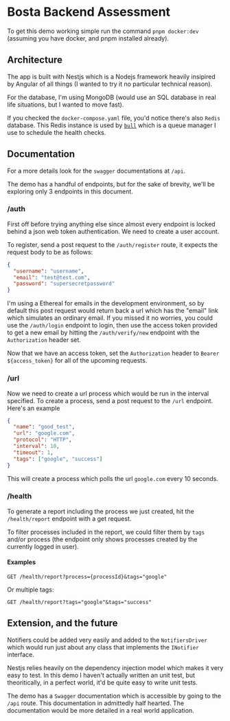 # Bosta Backend Assessment

To get this demo working simple run the command `pnpm docker:dev` (assuming you have docker, and pnpm installed already).

## Architecture

The app is built with Nestjs which is a Nodejs framework heavily insipired by Angular of all things (I wanted to try it no particular technical reason).

For the database, I'm using MongoDB (would use an SQL database in real life situations, but I wanted to move fast).

If you checked the `docker-compose.yaml` file, you'd notice there's also `Redis` database. This Redis instance is used
by [`bull`](https://github.com/OptimalBits/bull) which is a queue manager I use to schedule the health checks.

## Documentation

For a more details look for the `swagger` documentations at `/api`.

The demo has a handful of endpoints, but for the sake of brevity, we'll be exploring only 3 endpoints in this document.

### /auth

First off before trying anything else since almost every endpoint is locked behind a json web token authentication. We need to create a user account.

To register, send a post request to the `/auth/register` route, it expects the request body to be as follows:

```json
{
  "username": "username",
  "email": "test@test.com",
  "password": "supersecretpassword"
}
```

I'm using a Ethereal for emails in the development environment, so by default this post request would return back a url
which has the "email" link which simulates an ordinary email. If you missed it no worries, you could use the `/auth/login`
endpoint to login, then use the access token provided to get a new email by hitting the `/auth/verify/new` endpoint with
the `Authorization` header set.

Now that we have an access token, set the `Authorization` header to `Bearer ${access_token}` for all of the upcoming requests.

### /url

Now we need to create a url process which would be run in the interval specified.
To create a process, send a post request to the `/url` endpoint. Here's an example

```json
{
  "name": "good_test",
  "url": "google.com",
  "protocol": "HTTP",
  "interval": 10,
  "timeout": 1,
  "tags": ["google", "success"]
}
```

This will create a process which polls the url `google.com` every 10 seconds.

### /health

To generate a report including the process we just created, hit the `/health/report` endpoint with a get request.

To filter processes included in the report, we could filter them by `tags` and/or process (the endpoint only shows processes created by the currently logged in user).

#### Examples

```
GET /health/report?process={processId}&tags="google"
```

Or multiple tags:

```
GET /health/report?tags="google"&tags="success"
```

## Extension, and the future

Notifiers could be added very easily and added to the `NotifiersDriver` which would run just about any class that implements the `INotifier` interface.

Nestjs relies heavily on the dependency injection model which makes it very easy to test. In this demo I haven't actually written an unit test, but theoritically,
in a perfect world, it'd be quite easy to write unit tests.

The demo has a `Swagger` documentation which is accessible by going to the `/api` route. This documentation in admittedly half hearted. The documentation would
be more detailed in a real world application.
